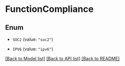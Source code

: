 # FunctionCompliance

## Enum


* `SOC2` (value: `"soc2"`)

* `IPV6` (value: `"ipv6"`)


[[Back to Model list]](../README.md#documentation-for-models) [[Back to API list]](../README.md#documentation-for-api-endpoints) [[Back to README]](../README.md)


